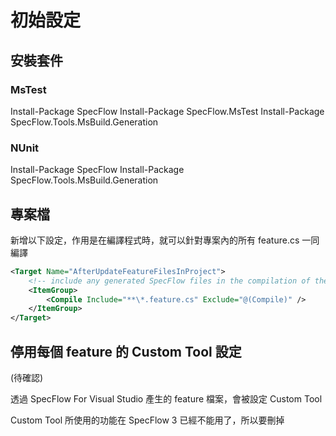 # 初始設定 

## 安裝套件

### MsTest

Install-Package SpecFlow
Install-Package SpecFlow.MsTest
Install-Package SpecFlow.Tools.MsBuild.Generation

### NUnit

Install-Package SpecFlow
Install-Package SpecFlow.Tools.MsBuild.Generation

## 專案檔

新增以下設定，作用是在編譯程式時，就可以針對專案內的所有 feature.cs 一同編譯

```xml
<Target Name="AfterUpdateFeatureFilesInProject">
    <!-- include any generated SpecFlow files in the compilation of the project if not included yet -->
    <ItemGroup>
        <Compile Include="**\*.feature.cs" Exclude="@(Compile)" />
    </ItemGroup>
</Target>
```

## 停用每個 feature 的 Custom Tool 設定

(待確認)

透過 SpecFlow For Visual Studio 產生的 feature 檔案，會被設定 Custom Tool

Custom Tool 所使用的功能在 SpecFlow 3 已經不能用了，所以要刪掉